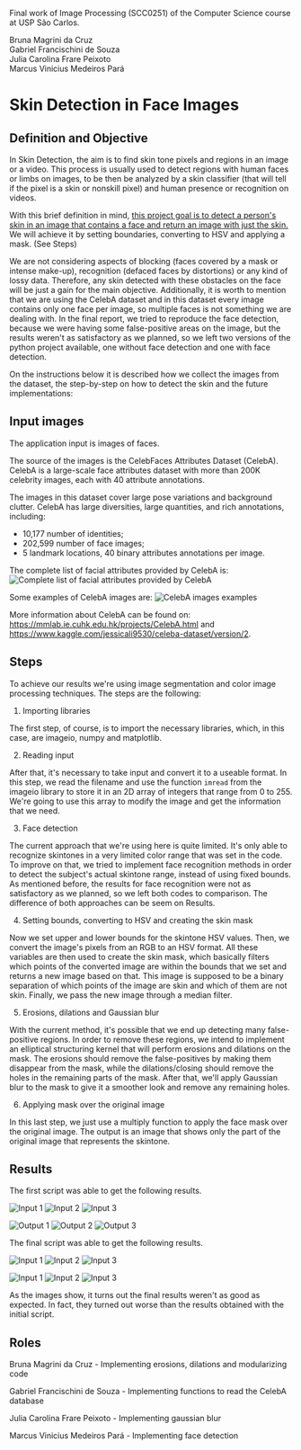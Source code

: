 Final work of Image Processing (SCC0251) of the Computer Science course at USP São Carlos.  

Bruna Magrini da Cruz  
Gabriel Francischini de Souza  
Julia Carolina Frare Peixoto    
Marcus Vinicius Medeiros Pará    

# Skin Detection in Face Images

## Definition and Objective

In Skin Detection, the aim is to find skin tone pixels and regions in an image or a video. This process is usually used to detect regions with human faces or limbs on images, to be then be analyzed by a skin classifier (that will tell if the pixel is a skin or nonskill pixel) and human presence or recognition on videos.

With this brief definition in mind, <ins>this project goal is to detect a person's skin in an image that contains a face and return an image with just the skin.</ins> We will achieve it by setting boundaries, converting to HSV and applying a mask. (See Steps)

We are not considering aspects of blocking (faces covered by a mask or intense make-up), recognition (defaced faces by distortions) or any kind of lossy data. Therefore, any skin detected with these obstacles on the face will be just a gain for the main objective. Additionally, it is worth to mention that we are using the CelebA dataset and in this dataset every image contains only one face per image, so multiple faces is not something we are dealing with.
In the final report, we tried to reproduce the face detection, because we were having some false-positive areas on the image, but the results weren't as satisfactory as we planned, so we left two versions of the python project available, one without face detection and one with face detection.

On the instructions below it is described how we collect the images from the dataset, the step-by-step on how to detect the skin and the future implementations:

## Input images

The application input is images of faces. 

The source of the images is the CelebFaces Attributes Dataset (CelebA). CelebA is a large-scale face attributes dataset with more than 200K celebrity images, each with 40 attribute annotations. 

The images in this dataset cover large pose variations and background clutter. CelebA has large diversities, large quantities, and rich annotations, including:
- 10,177 number of identities;
- 202,599 number of face images;
- 5 landmark locations, 40 binary attributes annotations per image.

The complete list of facial attributes provided by CelebA is:
![Complete list of facial attributes provided by CelebA](./images/dataset/CelebA-FacialAttributes.png)

Some examples of CelebA images are:
![CelebA images examples](./images/dataset/Example.png)

More information about CelebA can be found on: https://mmlab.ie.cuhk.edu.hk/projects/CelebA.html and https://www.kaggle.com/jessicali9530/celeba-dataset/version/2.

## Steps

To achieve our results we're using image segmentation and color image processing techniques. The steps are the following:

1. Importing libraries

The first step, of course, is to import the necessary libraries, which, in this case, are imageio, numpy and matplotlib.

2. Reading input

After that, it's necessary to take input and convert it to a useable format. In this step, we read the filename and use the function `imread` from the imageio library to store it in an 2D array of integers that range from 0 to 255. We're going to use this array to modify the image and get the information that we need.

3. Face detection

The current approach that we're using here is quite limited. It's only able to recognize skintones in a very limited color range that was set in the code. To improve on that, we tried to implement face recognition methods in order to detect the subject's actual skintone range, instead of using fixed bounds. As mentioned before, the results for face recognition were not as satisfactory as we planned, so we left both codes to comparison. The difference of both approaches can be seem on Results.

4. Setting bounds, converting to HSV and creating the skin mask

Now we set upper and lower bounds for the skintone HSV values. Then, we convert the image's pixels from an RGB to an HSV format. All these variables are then used to create the skin mask, which basically filters which points of the converted image are within the bounds that we set and returns a new image based on that. This image is supposed to be a binary separation of which points of the image are skin and which of them are not skin. Finally, we pass the new image through a median filter.

5. Erosions, dilations and Gaussian blur

With the current method, it's possible that we end up detecting many false-positive regions. In order to remove these regions, we intend to implement an elliptical structuring kernel that will perform erosions and dilations on the mask. The erosions should remove the false-positives by making them disappear from the mask, while the dilations/closing should remove the holes in the remaining parts of the mask. After that, we'll apply Gaussian blur to the mask to give it a smoother look and remove any remaining holes.

6. Applying mask over the original image

In this last step, we just use a multiply function to apply the face mask over the original image. The output is an image that shows only the part of the original image that represents the skintone.

## Results

The first script was able to get the following results.

![Input 1](./images/test/000003.jpg)
![Input 2](./images/test/000006.jpg)
![Input 3](./images/test/000007.jpg)

![Output 1](./images/test/parcial/000003.png)
![Output 2](./images/test/parcial/000006.png)
![Output 3](./images/test/parcial/000007.png)

The final script was able to get the following results.

![Input 1](./images/test/000003.jpg)
![Input 2](./images/test/000006.jpg)
![Input 3](./images/test/000007.jpg)

![Input 1](./images/test/final/000003.jpg)
![Input 2](./images/test/final/000006.jpg)
![Input 3](./images/test/final/000007.jpg)

As the images show, it turns out the final results weren't as good as expected. In fact, they turned out worse than the results obtained with the initial script.

## Roles

Bruna Magrini da Cruz - Implementing erosions, dilations and modularizing code  

Gabriel Francischini de Souza - Implementing functions to read the CelebA database

Julia Carolina Frare Peixoto - Implementing gaussian blur

Marcus Vinicius Medeiros Pará - Implementing face detection
